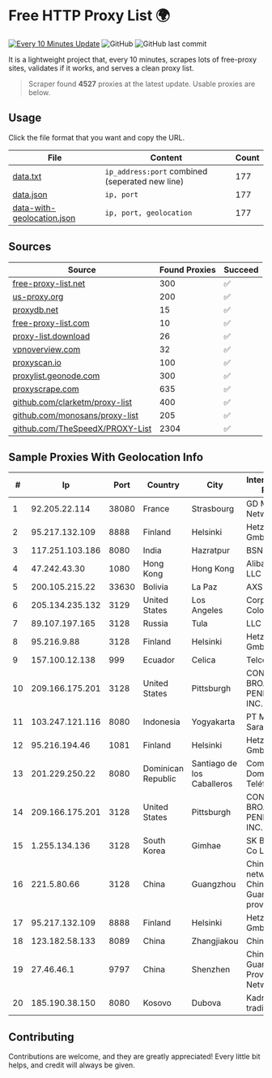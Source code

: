 
# Free HTTP Proxy List 🌍

[![Every 10 Minutes Update](https://github.com/mertguvencli/http-proxy-list/actions/workflows/main.yml/badge.svg?branch=main)](https://github.com/mertguvencli/http-proxy-list/actions/workflows/main.yml)
![GitHub](https://img.shields.io/github/license/mertguvencli/http-proxy-list)
![GitHub last commit](https://img.shields.io/github/last-commit/mertguvencli/http-proxy-list)

It is a lightweight project that, every 10 minutes, scrapes lots of free-proxy sites, validates if it works, and serves a clean proxy list.


> Scraper found **4527** proxies at the latest update. Usable proxies are below.

## Usage

Click the file format that you want and copy the URL.


|File|Content|Count|
|----|-------|-----|
|[data.txt](https://raw.githubusercontent.com/mertguvencli/http-proxy-list/main/proxy-list/data.txt)|`ip_address:port` combined (seperated new line)|177|
|[data.json](https://raw.githubusercontent.com/mertguvencli/http-proxy-list/main/proxy-list/data.json)|`ip, port`|177|
|[data-with-geolocation.json](https://raw.githubusercontent.com/mertguvencli/http-proxy-list/main/proxy-list/data-with-geolocation.json)|`ip, port, geolocation`|177|

## Sources

|Source|Found Proxies|Succeed|
|------|-------------|-------|
|[free-proxy-list.net](https://free-proxy-list.net)|300|✅|
|[us-proxy.org](https://www.us-proxy.org)|200|✅|
|[proxydb.net](http://proxydb.net)|15|✅|
|[free-proxy-list.com](https://free-proxy-list.com/?page=&port=&type%5B%5D=http&type%5B%5D=https&up_time=0&search=Search)|10|✅|
|[proxy-list.download](https://www.proxy-list.download/HTTP)|26|✅|
|[vpnoverview.com](https://vpnoverview.com/privacy/anonymous-browsing/free-proxy-servers)|32|✅|
|[proxyscan.io](https://www.proxyscan.io)|100|✅|
|[proxylist.geonode.com](https://proxylist.geonode.com/api/proxy-list?limit=300&page=1&sort_by=lastChecked&sort_type=desc&protocols=http,https)|300|✅|
|[proxyscrape.com](https://api.proxyscrape.com/v2/?request=displayproxies&protocol=http&timeout=10000&country=all&ssl=all&anonymity=all)|635|✅|
|[github.com/clarketm/proxy-list](https://raw.githubusercontent.com/clarketm/proxy-list/master/proxy-list-raw.txt)|400|✅|
|[github.com/monosans/proxy-list](https://raw.githubusercontent.com/monosans/proxy-list/main/proxies/http.txt)|205|✅|
|[github.com/TheSpeedX/PROXY-List](https://raw.githubusercontent.com/TheSpeedX/PROXY-List/master/http.txt)|2304|✅|


## Sample Proxies With Geolocation Info

|#|Ip|Port|Country|City|Internet Service Provider|
|-|--|----|-------|----|-------------------------|
|1|92.205.22.114|38080|France|Strasbourg|GD MASS Network|
|2|95.217.132.109|8888|Finland|Helsinki|Hetzner Online GmbH|
|3|117.251.103.186|8080|India|Hazratpur|BSNL Internet|
|4|47.242.43.30|1080|Hong Kong|Hong Kong|Alibaba.com LLC|
|5|200.105.215.22|33630|Bolivia|La Paz|AXS Bolivia S. A.|
|6|205.134.235.132|3129|United States|Los Angeles|Corporate Colocation Inc|
|7|89.107.197.165|3128|Russia|Tula|LLC TK Altair|
|8|95.216.9.88|3128|Finland|Helsinki|Hetzner Online GmbH|
|9|157.100.12.138|999|Ecuador|Celica|Telconet S.A|
|10|209.166.175.201|3128|United States|Pittsburgh|CONTINENTAL BROADBAND PENNSYLVANIA, INC.|
|11|103.247.121.116|8080|Indonesia|Yogyakarta|PT Media Sarana Data|
|12|95.216.194.46|1081|Finland|Helsinki|Hetzner Online GmbH|
|13|201.229.250.22|8080|Dominican Republic|Santiago de los Caballeros|Compañía Dominicana de Teléfonos S. A.|
|14|209.166.175.201|3128|United States|Pittsburgh|CONTINENTAL BROADBAND PENNSYLVANIA, INC.|
|15|1.255.134.136|3128|South Korea|Gimhae|SK Broadband Co Ltd|
|16|221.5.80.66|3128|China|Guangzhou|China Unicom  IP network China169 Guangdong province|
|17|95.217.132.109|8888|Finland|Helsinki|Hetzner Online GmbH|
|18|123.182.58.133|8089|China|Zhangjiakou|Chinanet|
|19|27.46.46.1|9797|China|Shenzhen|China Unicom Guangdong Province Network|
|20|185.190.38.150|8080|Kosovo|Dubova|Kadri Haxhiaj trading as "B.I."|



## Contributing

Contributions are welcome, and they are greatly appreciated! Every
little bit helps, and credit will always be given.

